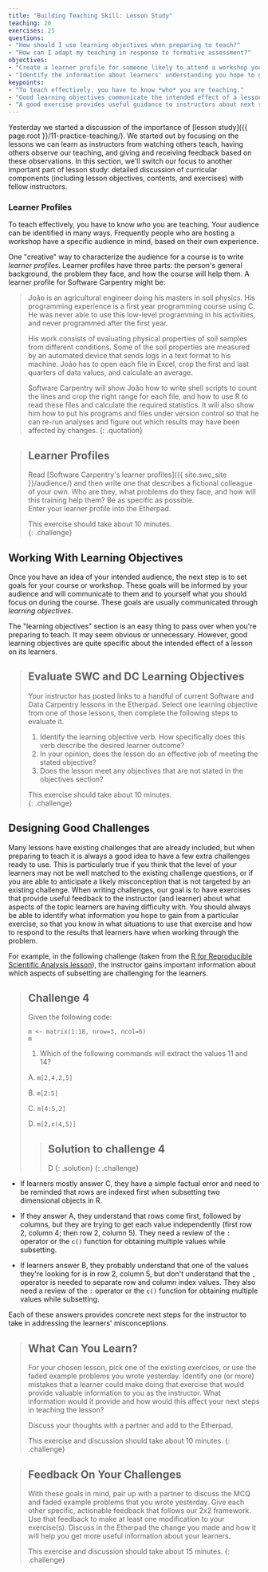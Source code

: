 ```yaml
---
title: "Building Teaching Skill: Lesson Study"
teaching: 20
exercises: 25
questions:
- "How should I use learning objectives when preparing to teach?"
- "How can I adapt my teaching in response to formative assessment?"
objectives:
- "Create a learner profile for someone likely to attend a workshop you will teach."
- "Identify the information about learners' understanding you hope to gain from a particular exercise and how you will use this information to guide your teaching."
keypoints:
- "To teach effectively, you have to know *who* you are teaching."
- "Good learning objectives communicate the intended effect of a lesson on its learners."
- "A good exercise provides useful guidance to instructors about next steps needed in teaching."
---
```


Yesterday we started a discussion of the importance of [lesson study]({{ page.root }}/11-practice-teaching/). 
We started out by focusing on the lessons we can learn as instructors from watching others teach, having
others observe our teaching, and giving and receiving feedback based on these observations. In this 
section, we'll switch our focus to another important part of lesson study: detailed discussion of
curricular components (including lesson objectives, contents, and exercises) with fellow instructors. 

### Learner Profiles

To teach effectively, you have to know *who* you are teaching. Your audience can be identified in many ways.  Frequently
people who are hosting a workshop have a specific audience in mind, based on their own experience.  

One "creative" way to characterize the audience for a course is to write *learner profiles*. 
Learner profiles have three parts:
the person's general background,
the problem they face,
and how the course will help them.
A learner profile for Software Carpentry might be:

> João is an agricultural engineer doing his masters in soil physics.
> His programming experience is a first year programming course using C.
> He was never able to use this low-level programming in his activities,
> and never programmed after the first year.
>
> His work consists of evaluating physical properties of soil samples from different conditions.
> Some of the soil properties are measured by an automated device that sends logs in a text format to his machine.
> João has to open each file in Excel,
> crop the first and last quarters of data values,
> and calculate an average.
>
> Software Carpentry will show João how to write shell scripts to count the lines and crop the right range for each file,
> and how to use R to read these files and calculate the required statistics.
> It will also show him how to put his programs and files under version control
> so that he can re-run analyses and figure out which results may have been affected by changes.
{: .quotation}

> ## Learner Profiles
>
> Read [Software Carpentry's learner profiles]({{ site.swc_site }}/audience/)
> and then write one that describes a fictional colleague of your own.
> Who are they,
> what problems do they face,
> and how will this training help them?
> Be as specific as possible.  
> Enter your learner profile into the Etherpad.
>
> This exercise should take about 10 minutes.  
{: .challenge}

## Working With Learning Objectives
Once you have an idea of your intended audience, the next step is to set goals for your course or workshop. 
These goals will be informed by your audience and will communicate to them and to yourself what you should focus
on during the course. These goals are usually communicated through *learning objectives*.

The "learning objectives" section is an easy thing to pass over when you're preparing to teach. It may seem obvious or unnecessary. However, good learning objectives are quite specific about the intended effect of a lesson on its learners.

> ## Evaluate SWC and DC Learning Objectives
>
> Your instructor has posted links to a handful of current Software and Data Carpentry lessons in the Etherpad.
> Select one learning objective from one of those lessons,
> then complete the following steps to evaluate it.
>
> 1. Identify the learning objective verb. How specifically does this verb describe the desired learner outcome?
> 2. In your opinion, does the lesson do an effective job of meeting the stated objective?
> 3. Does the lesson meet any objectives that are not stated in the objectives section?
>
> This exercise should take about 10 minutes.  
{: .challenge}

## Designing Good Challenges

Many lessons have existing challenges that are already included, but when preparing to teach it is always a good idea to have a few extra challenges ready to use. This is particularly true if you think that the level of your learners may not be well matched to the existing challenge questions, or if you are able to anticipate a likely misconception that is not targeted by an existing challenge.
When writing challenges, our goal is to have exercises that provide useful feedback to the 
instructor (and learner) about what aspects of the topic learners are having difficulty with. You should always be 
able to identify what information you hope to gain from a particular exercise, so that you know in what situations
to use that exercise and how to respond to the results that learners have when working through the problem.

For example, in the following challenge (taken from the 
[R for Reproducible Scientific Analysis lesson](http://swcarpentry.github.io/r-novice-gapminder/06-data-subsetting/)), 
the instructor gains important information about which aspects of subsetting are challenging for the learners. 

> ## Challenge 4
>
> Given the following code:
>
> ```{r}
> m <- matrix(1:18, nrow=3, ncol=6)
> m
> ```
>
> 1. Which of the following commands will extract the values 11 and 14?
>
> A. `m[2,4,2,5]`
>
> B. `m[2:5]`
>
> C. `m[4:5,2]`
>
> D. `m[2,c(4,5)]`
>
> > ## Solution to challenge 4
> >
> > D
> {: .solution}
{: .challenge}

- If learners mostly answer C, they have a simple factual error and need to be reminded that rows are indexed first 
when subsetting two dimensional objects in R.   

- If they answer A, they understand that rows come first, followed by 
columns, but they are trying to get each value independently (first row 2, column 4; then row 2, column 5). They
need a review of the `:` operator or the `c()` function for obtaining multiple values while subsetting. 

- If learners
answer B, they probably understand that one of the values they're looking for is in row 2, column 5, but don't 
understand that the `,` operator is needed to separate row and column index values. They also need a review of the
`:` operator or the `c()` function for obtaining multiple values while subsetting.

Each of these answers provides concrete next steps for the instructor to take in addressing the learners' misconceptions.

> ## What Can You Learn? 
> 
> For your chosen lesson, pick one of the existing exercises, or use the faded example problems you wrote yesterday. 
> Identify one (or more) mistakes that a learner could make doing that exercise that would provide valuable
> information to you as the instructor. What information would it provide and how would this affect your
> next steps in teaching the lesson?
> 
> Discuss your thoughts with a partner and add to the Etherpad.
> 
> This exercise and discussion should take about 10 minutes. 
{: .challenge}

> ## Feedback On Your Challenges
> 
> With these goals in mind, pair up with a partner to discuss the MCQ and faded example problems that you wrote
> yesterday. Give each other specific, actionable feedback that follows our 2x2 framework. Use that feedback to 
> make at least one modification to your exercise(s). Discuss in the Etherpad the change you made and how it will
> help you get more useful information about your learners.
> 
> This exercise and discussion should take about 15 minutes. 
{: .challenge}

